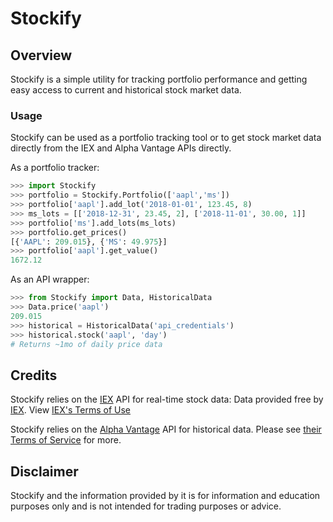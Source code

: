 # Stockify

## Overview

Stockify is a simple utility for tracking portfolio performance and getting easy access to current and historical stock market data.

### Usage

Stockify can be used as a portfolio tracking tool or to get stock market data directly from the IEX and Alpha Vantage APIs directly.

As a portfolio tracker:

```python
>>> import Stockify
>>> portfolio = Stockify.Portfolio(['aapl','ms'])
>>> portfolio['aapl'].add_lot('2018-01-01', 123.45, 8)
>>> ms_lots = [['2018-12-31', 23.45, 2], ['2018-11-01', 30.00, 1]]
>>> portfolio['ms'].add_lots(ms_lots)
>>> portfolio.get_prices()
[{'AAPL': 209.015}, {'MS': 49.975}]
>>> portfolio['aapl'].get_value()
1672.12
```

As an API wrapper:

```python
>>> from Stockify import Data, HistoricalData
>>> Data.price('aapl')
209.015
>>> historical = HistoricalData('api_credentials')
>>> historical.stock('aapl', 'day')
# Returns ~1mo of daily price data
```

## Credits

Stockify relies on the [IEX](https://iextrading.com/) API for real-time stock data: Data provided free by [IEX](https://iextrading.com/developer). View [IEX's Terms of Use](https://iextrading.com/api-exhibit-a/)

Stockify relies on the [Alpha Vantage](https://www.alphavantage.co) API for historical data. Please see [their Terms of Service](https://www.alphavantage.co/terms_of_service/) for more.

## Disclaimer

Stockify and the information provided by it is for information and education purposes only and is not intended for trading purposes or advice.